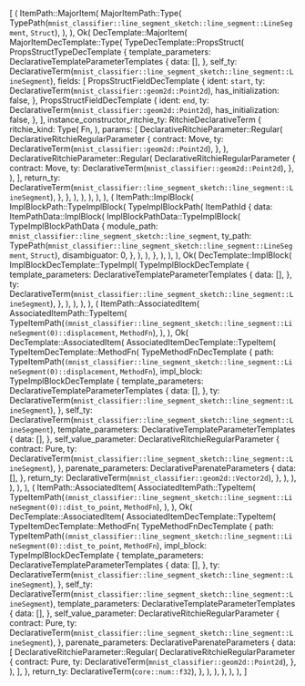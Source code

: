[
    (
        ItemPath::MajorItem(
            MajorItemPath::Type(
                TypePath(`mnist_classifier::line_segment_sketch::line_segment::LineSegment`, `Struct`),
            ),
        ),
        Ok(
            DecTemplate::MajorItem(
                MajorItemDecTemplate::Type(
                    TypeDecTemplate::PropsStruct(
                        PropsStructTypeDecTemplate {
                            template_parameters: DeclarativeTemplateParameterTemplates {
                                data: [],
                            },
                            self_ty: DeclarativeTerm(`mnist_classifier::line_segment_sketch::line_segment::LineSegment`),
                            fields: [
                                PropsStructFieldDecTemplate {
                                    ident: `start`,
                                    ty: DeclarativeTerm(`mnist_classifier::geom2d::Point2d`),
                                    has_initialization: false,
                                },
                                PropsStructFieldDecTemplate {
                                    ident: `end`,
                                    ty: DeclarativeTerm(`mnist_classifier::geom2d::Point2d`),
                                    has_initialization: false,
                                },
                            ],
                            instance_constructor_ritchie_ty: RitchieDeclarativeTerm {
                                ritchie_kind: Type(
                                    Fn,
                                ),
                                params: [
                                    DeclarativeRitchieParameter::Regular(
                                        DeclarativeRitchieRegularParameter {
                                            contract: Move,
                                            ty: DeclarativeTerm(`mnist_classifier::geom2d::Point2d`),
                                        },
                                    ),
                                    DeclarativeRitchieParameter::Regular(
                                        DeclarativeRitchieRegularParameter {
                                            contract: Move,
                                            ty: DeclarativeTerm(`mnist_classifier::geom2d::Point2d`),
                                        },
                                    ),
                                ],
                                return_ty: DeclarativeTerm(`mnist_classifier::line_segment_sketch::line_segment::LineSegment`),
                            },
                        },
                    ),
                ),
            ),
        ),
    ),
    (
        ItemPath::ImplBlock(
            ImplBlockPath::TypeImplBlock(
                TypeImplBlockPath(
                    ItemPathId {
                        data: ItemPathData::ImplBlock(
                            ImplBlockPathData::TypeImplBlock(
                                TypeImplBlockPathData {
                                    module_path: `mnist_classifier::line_segment_sketch::line_segment`,
                                    ty_path: TypePath(`mnist_classifier::line_segment_sketch::line_segment::LineSegment`, `Struct`),
                                    disambiguator: 0,
                                },
                            ),
                        ),
                    },
                ),
            ),
        ),
        Ok(
            DecTemplate::ImplBlock(
                ImplBlockDecTemplate::TypeImpl(
                    TypeImplBlockDecTemplate {
                        template_parameters: DeclarativeTemplateParameterTemplates {
                            data: [],
                        },
                        ty: DeclarativeTerm(`mnist_classifier::line_segment_sketch::line_segment::LineSegment`),
                    },
                ),
            ),
        ),
    ),
    (
        ItemPath::AssociatedItem(
            AssociatedItemPath::TypeItem(
                TypeItemPath(`(mnist_classifier::line_segment_sketch::line_segment::LineSegment(0)::displacement`, `MethodFn`),
            ),
        ),
        Ok(
            DecTemplate::AssociatedItem(
                AssociatedItemDecTemplate::TypeItem(
                    TypeItemDecTemplate::MethodFn(
                        TypeMethodFnDecTemplate {
                            path: TypeItemPath(`(mnist_classifier::line_segment_sketch::line_segment::LineSegment(0)::displacement`, `MethodFn`),
                            impl_block: TypeImplBlockDecTemplate {
                                template_parameters: DeclarativeTemplateParameterTemplates {
                                    data: [],
                                },
                                ty: DeclarativeTerm(`mnist_classifier::line_segment_sketch::line_segment::LineSegment`),
                            },
                            self_ty: DeclarativeTerm(`mnist_classifier::line_segment_sketch::line_segment::LineSegment`),
                            template_parameters: DeclarativeTemplateParameterTemplates {
                                data: [],
                            },
                            self_value_parameter: DeclarativeRitchieRegularParameter {
                                contract: Pure,
                                ty: DeclarativeTerm(`mnist_classifier::line_segment_sketch::line_segment::LineSegment`),
                            },
                            parenate_parameters: DeclarativeParenateParameters {
                                data: [],
                            },
                            return_ty: DeclarativeTerm(`mnist_classifier::geom2d::Vector2d`),
                        },
                    ),
                ),
            ),
        ),
    ),
    (
        ItemPath::AssociatedItem(
            AssociatedItemPath::TypeItem(
                TypeItemPath(`(mnist_classifier::line_segment_sketch::line_segment::LineSegment(0)::dist_to_point`, `MethodFn`),
            ),
        ),
        Ok(
            DecTemplate::AssociatedItem(
                AssociatedItemDecTemplate::TypeItem(
                    TypeItemDecTemplate::MethodFn(
                        TypeMethodFnDecTemplate {
                            path: TypeItemPath(`(mnist_classifier::line_segment_sketch::line_segment::LineSegment(0)::dist_to_point`, `MethodFn`),
                            impl_block: TypeImplBlockDecTemplate {
                                template_parameters: DeclarativeTemplateParameterTemplates {
                                    data: [],
                                },
                                ty: DeclarativeTerm(`mnist_classifier::line_segment_sketch::line_segment::LineSegment`),
                            },
                            self_ty: DeclarativeTerm(`mnist_classifier::line_segment_sketch::line_segment::LineSegment`),
                            template_parameters: DeclarativeTemplateParameterTemplates {
                                data: [],
                            },
                            self_value_parameter: DeclarativeRitchieRegularParameter {
                                contract: Pure,
                                ty: DeclarativeTerm(`mnist_classifier::line_segment_sketch::line_segment::LineSegment`),
                            },
                            parenate_parameters: DeclarativeParenateParameters {
                                data: [
                                    DeclarativeRitchieParameter::Regular(
                                        DeclarativeRitchieRegularParameter {
                                            contract: Pure,
                                            ty: DeclarativeTerm(`mnist_classifier::geom2d::Point2d`),
                                        },
                                    ),
                                ],
                            },
                            return_ty: DeclarativeTerm(`core::num::f32`),
                        },
                    ),
                ),
            ),
        ),
    ),
]